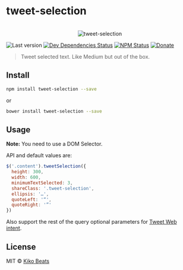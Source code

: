 # tweet-selection

<p align="center">
  <br>
  <img src="http://g.recordit.co/N2fdZHEWsk.gif" alt="tweet-selection">
  <br>
</p>

![Last version](https://img.shields.io/github/tag/Kikobeats/tweet-selection.svg?style=flat-square)
[![Dev Dependencies Status](http://img.shields.io/david/dev/Kikobeats/tweet-selection.svg?style=flat-square)](https://david-dm.org/Kikobeats/tweet-selection#info=devDependencies)
[![NPM Status](http://img.shields.io/npm/dm/tweet-selection.svg?style=flat-square)](https://www.npmjs.org/package/tweet-selection)
[![Donate](https://img.shields.io/badge/donate-paypal-blue.svg?style=flat-square)](https://paypal.me/Kikobeats)

> Tweet selected text. Like Medium but out of the box.

## Install

```bash
npm install tweet-selection --save
```

or

```bash
bower install tweet-selection --save
```

## Usage

**Note:** You need to use a DOM Selector.

API and default values are:

```js
$('.content').tweetSelection({
  height: 300,
  width: 600,
  minimumTextSelected: 3,
  shareClass: '.tweet-selection',
  ellipsis: '…',
  quoteLeft: '“',
  quoteRight: '”'
})
```

Also support the rest of the query optional parameters for [Tweet Web intent](https://dev.twitter.com/web/tweet-button/web-intent).

## License

MIT © [Kiko Beats](http://kikobeats.com)
